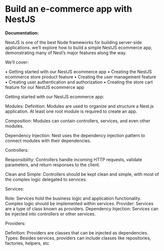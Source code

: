 # Build an e-commerce app with NestJS

**Documentation:**

NestJS is one of the best Node frameworks for building server-side 
applications. we’ll explore how to build a simple NestJS ecommerce app, 
demonstrating many of Nest’s major features along the way.

We’ll cover:

• Getting started with our NestJS ecommerce app
• Creating the NestJS ecommerce store product feature
• Creating the user management feature
• Creating user authentication and authorization
• Creating the store cart feature for our NestJS ecommerce app

Getting started with our NestJS ecommerce app:

Modules:
Definition: Modules are used to organize and structure a Nest.js application. 
At least one root module is required to create an app.

Composition: Modules can contain controllers, services, and even other 
modules.

Dependency Injection: Nest uses the dependency injection pattern to 
connect modules with their dependencies.

Controllers:

Responsibility: Controllers handle incoming HTTP requests, validate 
parameters, and return responses to the client.

Clean and Simple: Controllers should be kept clean and simple, with most of 
the complex logic delegated to services.

Services:

Role: Services hold the business logic and application functionality. Complex 
logic should be implemented within services.
Provider: Services are a type of class known as providers.
Dependency Injection: Services can be injected into controllers or other 
services.

Providers:

Definition: Providers are classes that can be injected as dependencies.
Types: Besides services, providers can include classes like repositories, 
factories, helpers, etc
